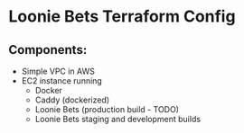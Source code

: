 # Loonie Bets Terraform Config

## Components:
- Simple VPC in AWS
- EC2 instance running
  - Docker
  - Caddy (dockerized)
  - Loonie Bets (production build - TODO)
  - Loonie Bets staging and development builds